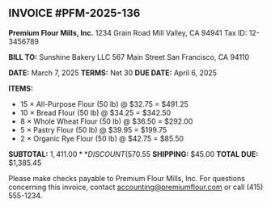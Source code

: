 ## INVOICE #PFM-2025-136
**Premium Flour Mills, Inc.**
1234 Grain Road
Mill Valley, CA 94941
Tax ID: 12-3456789

**BILL TO:**
Sunshine Bakery LLC
567 Main Street
San Francisco, CA 94110

**DATE:** March 7, 2025
**TERMS:** Net 30
**DUE DATE:** April 6, 2025

**ITEMS:**
- 15 × All-Purpose Flour (50 lb) @ $32.75 = $491.25
- 10 × Bread Flour (50 lb) @ $34.25 = $342.50
- 8 × Whole Wheat Flour (50 lb) @ $36.50 = $292.00
- 5 × Pastry Flour (50 lb) @ $39.95 = $199.75
- 2 × Organic Rye Flour (50 lb) @ $42.75 = $85.50

**SUBTOTAL:** $1,411.00
**DISCOUNT (5%):** -$70.55
**SHIPPING:** $45.00
**TOTAL DUE:** $1,385.45

Please make checks payable to Premium Flour Mills, Inc.
For questions concerning this invoice, contact accounting@premiumflour.com or call (415) 555-1234.
